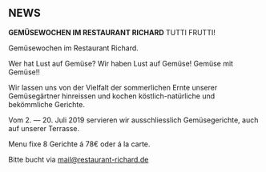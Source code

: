 ## NEWS

**GEMÜSEWOCHEN IM RESTAURANT RICHARD**
TUTTI FRUTTI!
<br>

Gemüsewochen im Restaurant Richard.
 
Wer hat Lust auf Gemüse?
Wir haben Lust auf Gemüse! Gemüse mit Gemüse!!
 
Wir lassen uns von der Vielfalt der sommerlichen Ernte 
unserer Gemüsegärtner hinreissen und kochen 
köstlich-natürliche und bekömmliche Gerichte. 
 
Vom 2. — 20. Juli 2019
servieren wir ausschliesslich 
Gemüsegerichte, auch auf unserer Terrasse.
 
Menu fixe 8 Gerichte á 78€ oder á la carte.

  
      
Bitte bucht via mail@restaurant-richard.de   





